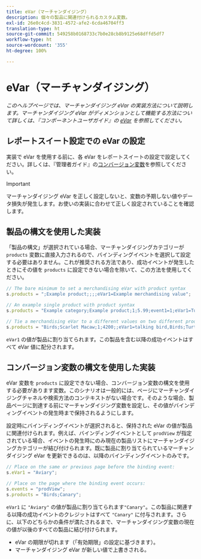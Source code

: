 ```yaml
---
title: eVar（マーチャンダイジング）
description: 個々の製品に関連付けられるカスタム変数。
exl-id: 26e0c4cd-3831-4572-afe2-6cda46704ff3
translation-type: ht
source-git-commit: 549258b0168733c7b0e28cb8b9125e68dffd5df7
workflow-type: ht
source-wordcount: '355'
ht-degree: 100%

---
```


# eVar（マーチャンダイジング）

*このヘルプページでは、マーチャンダイジング eVar の実装方法について説明します。マーチャンダイジング eVar がディメンションとして機能する方法について詳しくは、『コンポーネントユーザガイド』の [eVar](/help/components/dimensions/evar-merchandising.md) を参照してください。*

## レポートスイート設定での eVar の設定

実装で eVar を使用する前に、各 eVar をレポートスイートの設定で設定してください。詳しくは、『管理者ガイド』の[コンバージョン変数](/help/admin/admin/conversion-var-admin/conversion-var-admin.md)を参照してください。

>[!IMPORTANT]
>
>マーチャンダイジング eVar を正しく設定しないと、変数の予期しない値やデータ損失が発生します。お使いの実装に合わせて正しく設定されていることを確認します。

## 製品の構文を使用した実装

「製品の構文」が選択されている場合、マーチャンダイジングカテゴリーが `products` 変数に直接入力されるので、バインディングイベントを選択して設定する必要はありません。これが推奨される方法であり、成功イベントが発生したときにその値を `products` に設定できない場合を除いて、この方法を使用してください。

```js
// The bare minimum to set a merchandising eVar with product syntax
s.products = ";Example product;;;;eVar1=Example merchandising value";

// An example single product with product syntax
s.products = "Example category;Example product;1;5.99;event1=1;eVar1=Turtles";

// Tie a merchandising eVar to a different values on two different products
s.products = "Birds;Scarlet Macaw;1;4200;;eVar1=talking bird,Birds;Turtle dove;2;550;;eVar1=love birds";
```

`eVar1` の値が製品に割り当てられます。この製品を含む以降の成功イベントはすべて eVar 値に配分されます。

## コンバージョン変数の構文を使用した実装

eVar 変数を `products` に設定できない場合、コンバージョン変数の構文を使用する必要があります変数。このシナリオは一般的には、ページにマーチャンダイジングチャネルや検索方法のコンテキストがない場合です。そのような場合、製品ページに到達する前にマーチャンダイジング変数を設定し、その値がバインディングイベントの発生時まで保持されるようにします。

設定時にバインディングイベントが選択されると、保持された eVar の値が製品に関連付けられます。例えば、バインディングイベントとして `prodView` が指定されている場合、イベントの発生時にのみ現在の製品リストにマーチャンダイジングカテゴリーが結び付けられます。既に製品に割り当てられているマーチャンダイジング eVar を更新できるのは、以降のバインディングイベントのみです。

```js
// Place on the same or previous page before the binding event:
s.eVar1 = "Aviary";

// Place on the page where the binding event occurs:
s.events = "prodView";
s.products = "Birds;Canary";
```

`eVar1` に `"Aviary"` の値が製品に割り当てられます`"Canary"`。この製品に関連する以降の成功イベントのクレジットはすべて `"Canary"` に付与されます。さらに、以下のどちらかの条件が満たされるまで、マーチャンダイジング変数の現在の値が以後のすべての製品に結び付けられます。

* eVar の期限が切れます（「有効期限」の設定に基づきます）。
* マーチャンダイジング eVar が新しい値で上書きされる。
